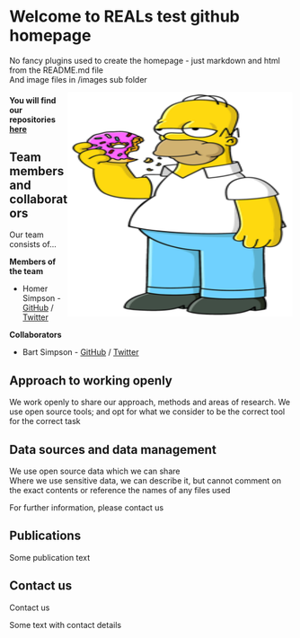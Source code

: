 # Welcome to REALs test github homepage
No fancy plugins used to create the homepage - just markdown and html from the README.md file  
And image files in /images sub folder

<img align="right" width="400" height="400" src="/images/Homer_Simpson.png">

<!-- comments out the code -->
<!-- the below code places the image using default markdown settings
<!-- ![Team Logo](/images/Homer_Simpson.png) -->

#### You will find our repositories [here](https://github.com/centrereal?tab=repositories)

## Team members and collaborators
Our team consists of...  

**Members of the team**  

* Homer Simpson - [GitHub](https://github.com/username) / [Twitter](https://twitter.com/homerjsimpson)

**Collaborators**  

* Bart Simpson - [GitHub](https://github.com/username) / [Twitter](https://twitter.com/thesimpsons)

## Approach to working openly  
We work openly to share our approach, methods and areas of research.
We use open source tools; and opt for what we consider to be the correct tool for the correct task

## Data sources and data management
We use open source data which we can share  
Where we use sensitive data, we can describe it, but cannot comment on the exact contents or reference the names of any files used

For further information, please contact us

## Publications
Some publication text

## Contact us
Contact us

Some text with contact details
